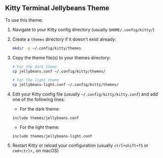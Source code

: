 ## Kitty Terminal Jellybeans Theme

To use this theme:

1. Navigate to your Kitty config directory (usually `$HOME/.config/kitty/`)

2. Create a `themes` directory if it doesn't exist already:
   ```bash
   mkdir -p ~/.config/kitty/themes
   ```

3. Copy the theme file(s) to your themes directory:
   ```bash
   # For the dark theme
   cp jellybeans.conf ~/.config/kitty/themes/
   
   # For the light theme
   cp jellybeans-light.conf ~/.config/kitty/themes/
   ```

4. Edit your Kitty config file (usually `~/.config/kitty/kitty.conf`) and add one of the following lines:

   - For the dark theme:
   ```
   include themes/jellybeans.conf
   ```

   - For the light theme:
   ```
   include themes/jellybeans-light.conf
   ```

5. Restart Kitty or reload your configuration (usually `ctrl+shift+f5` or `cmd+ctrl+,` on macOS)
